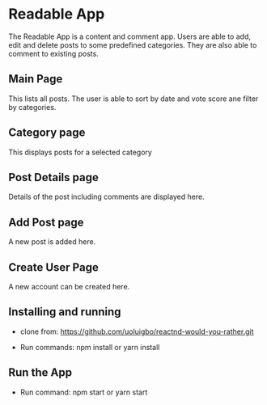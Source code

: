 # Readable App

The Readable App is a content and comment app. Users are able to add, edit and delete posts to some predefined categories. They are also able to comment to existing posts.

## Main Page
This lists all posts. The user is able to sort by date and vote score ane filter by categories. 

## Category page
This displays posts for a selected category

## Post Details page
Details of the post including comments are displayed here. 

## Add Post page
A new post is added here. 

## Create User Page

A new account can be created here.

## Installing and running
* clone from: https://github.com/uoluigbo/reactnd-would-you-rather.git

* Run commands: npm install or yarn install

## Run the App
* Run command: npm start or yarn start
